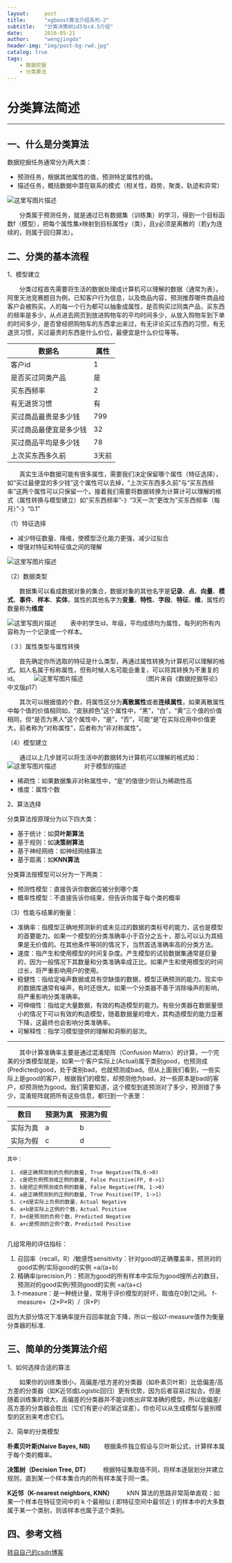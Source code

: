 ```yaml
---
layout:     post
title:      "xgboost算法介绍系列-2"
subtitle:   "分类决策树id3与c4.5介绍"
date:       2016-05-21 
author:     "wengjingda"
header-img: "img/post-bg-rwd.jpg"
catalog: true
tags:
    - 数据挖掘
    - 分类算法
---
```


分类算法简述
======


----------

**一、什么是分类算法**
-------------

数据挖掘任务通常分为两大类：

 - 预测任务，根据其他属性的值，预测特定属性的值。
 - 描述任务，概括数据中潜在联系的模式（相关性，趋势，聚类，轨迹和异常）
 
![这里写图片描述](/img/introduction-for-the-classification-process/1.jpg)

　　分类属于预测任务，就是通过已有数据集（训练集）的学习，得到一个目标函数f（模型），把每个属性集x映射到目标属性y（类），且y必须是离散的（若y为连续的，则属于回归算法）。

二、**分类的基本流程**
---------

1、模型建立

　　分类过程首先需要将生活的数据处理成计算机可以理解的数据（通常为表）。阿里天池竞赛题目为例，已知客户行为信息，以及商品内容，预测推荐哪件商品给客户会被购买。人的每一个行为都可以抽象成属性，是否购买过同类产品，买东西的频率是多少，从点进去网页到放进购物车的平均时间多少，从放入购物车到下单的时间多少，是否曾经把购物车的东西拿出来过，有无评论买过东西的习惯，有无退货习惯，买过最贵的东西是什么价位，最便宜是什么价位等等。

| 数据名 | 属性 |
| ------ | ------ |
| 客户id | 1 |
| 是否买过同类产品 | 是 |
| 买东西频率 | 2 |
| 有无退货习惯 | 有 |
| 买过商品最贵是多少钱 | 799 |
| 买过商品最便宜是多少钱 | 32 |
| 买过商品平均是多少钱 | 78 |
| 上次买东西多久前 | 3天前 |
 
　　真实生活中数据可能有很多属性，需要我们决定保留哪个属性（特征选择），如“买过最便宜的多少钱”这个属性可以去掉，“上次买东西多久前”与“买东西频率”这两个属性可以只保留一个。接着我们需要将数据转换为计算计可以理解的格式（属性转换与模型建立）如“买东西频率”-》“3天一次”更改为“买东西频率（每月）”-》“0.1”

（1）特征选择

 - 减少特征数量、降维，使模型泛化能力更强，减少过拟合
 - 增强对特征和特征值之间的理解

![这里写图片描述](/img/introduction-for-the-classification-process/2.jpg)

（2）数据类型

　　数据集可以看成数据对象的集合，数据对象的其他名字是**记录**、**点**、**向量**、**模式**、**事件**、**样本**、**实体**，属性的其他名字为**变量**、**特性**、**字段**、**特征**、**维**，属性的数量称为**维度**

![这里写图片描述](/img/introduction-for-the-classification-process/3.jpg)
　　表中的学生id，年级，平均成绩均为属性，每列的所有内容称为一个记录或一个样本。  

（３）属性类型与属性转换

　　首先确定你所选取的特征是什么类型，再通过属性转换为计算机可以理解的格式。如人名属于标称属性，但有时候人名可能会重复，可以将其转换为不重复的id。
　　
![这里写图片描述](/img/introduction-for-the-classification-process/4.jpg)
　　　　　　　　　　（图片来自《数据挖掘导论》中文版p17）

　　其次可以根据值的个数，将属性区分为**离散属性**或者**连续属性**，如果离散属性中每个值的价值相同如，“皮肤颜色”这个属性中，“黑”，“白”，“黄”三个值的价值相同，但“是否为黑人”这个属性中，“是”，“否”，可能“是”在实际应用中价值更大，前者称为“对称属性”，后者称为“非对称属性”。  

（4）模型建立

　　通过以上几步就可以将生活中的数据转为计算机可以理解的格式如：![这里写图片描述](/img/introduction-for-the-classification-process/5.jpg)
　　
　　对于模型的描述

 - 稀疏性：如果数据集非对称属性中，“是”的值很少则认为稀疏性高
 - 维度：属性个数

2、算法选择

分类算法按原理分为以下四大类：

 - 基于统计：如**贝叶斯算法**
 - 基于规则：如**决策树算法**
 - 基于神经网络：如神经网络算法
 - 基于距离：如**KNN算法**

分类算法按模型可以分为一下两类：

 - 预测性模型：直接告诉你数据应被分到哪个类
 - 概率性模型：不直接告诉你结果，但告诉你属于每个类的概率

（3）性能与结果的衡量：

 - 准确率：指模型正确地预测新的或未见过的数据的类标号的能力，这也是模型的首要能力。如果一个模型的分类准确率小于百分之五十，那么可以认为其结果是无价值的。在其他条件等同的情况下，当然首选准确率高的分类方法。
 - 速度：指产生和使用模型的时间复杂度。产生模型的试验数据集通常是巨量的，因为一般情况下其数量和分类准确率成正比。如果产生和使用模型的时间过长，将严重影响用户的使用。
 - 稳健性：指给定噪声数据或具有空缺值的数据，模型正确预测的能力。现实中的数据库通常有噪声，有时还很大。如果一个分类器不善于消除噪声的影响，将严重影响分类准确率。
 - 可伸缩性：指给定大量数据，有效的构造模型的能力。有些分类器在数据量很小的情况下可以有效的构造模型，随着数据量的增大，其构造模型的能力显著下降，这最终也会影响分类准确率。
 - 可解释性：指学习模型提供的理解和洞察的层次。

----------


　　其中计算准确率主要是通过混淆矩阵（Confusion Matrix）的计算，一个完美的分类模型就是，如果一个客户实际上(Actual)属于类别good，也预测成(Predicted)good，处于类别bad，也就预测成bad。但从上面我们看到，一些实际上是good的客户，根据我们的模型，却预测他为bad，对一些原本是bad的客户，却预测他为good。我们需要知道，这个模型到底预测对了多少，预测错了多少，混淆矩阵就把所有这些信息，都归到一个表里： 

| 数目  | 预测为真 | 预测为假 |
| ------ | ------ | ------ |
| 实际为真 | a | b|
| 实际为假 | c | d|

```
其中：

 1. d是正确预测到的负例的数量, True Negative(TN,0->0)
 2. c是把负例预测成正例的数量, False Positive(FP, 0->1)
 3. b是把正例预测成负例的数量, False Negative(FN, 1->0)
 4. a是正确预测到的正例的数量, True Positive(TP, 1->1)
 5. c+d是实际上负例的数量，Actual Negative
 6. a+b是实际上正例的个数，Actual Positive
 7. b+d是预测的负例个数，Predicted Negative
 8. a+c是预测的正例个数，Predicted Positive
	
```
几组常用的评估指标：

 1. 召回率（recall，R）/敏感性sensitivity：针对good的正确覆盖率，预测对的good实例/实际good的实例 =a/(a+b)
 2. 精确率(precision,P)：预测为good的所有样本中实际为good搜所占的数目，预测对的good实例/预测good的实例 =a/(a+c)
 3. f-measure：是一种统计量，常用于评价模型的好坏，取值在0到1之间。 f-measure=（2×P×R）/（R+P）
 
因为大部分情况下准确率提升召回率就会下降，所以一般以f-measure值作为衡量分类器的标准.

三、简单的分类算法介绍
----------------

1、如何选择合适的算法

　　如果你的训练集很小，高偏差/低方差的分类器（如朴素贝叶斯）比低偏差/高方差的分类器（如K近邻或Logistic回归）更有优势，因为后者容易过拟合。但是随着训练集的增大，高偏差的分类器并不能训练出非常准确的模型，所以低偏差/高方差的分类器会胜出（它们有更小的渐近误差）。你也可以从生成模型与鉴别模型的区别来考虑它们。

2、简单的分类模型

**朴素贝叶斯(Naive Bayes, NB)**
　　根据条件独立假设与贝叶斯公式，计算样本属于每个类的概率。

**决策树（Decision Tree, DT）**
　　根据特征集取值不同，将样本逐层划分并建立规则，直到某一个样本集合内的所有样本属于同一类。

**K近邻（K-nearest neighbors, KNN）**
　　kNN 算法的思路非常简单直观：如果一个样本在特征空间中的 k 个最相似 ( 即特征空间中最邻近 ) 的样本中的大多数属于某一个类别，则该样本也属于这个类别。


四、参考文档
-------

[转自自己的csdn博客](http://blog.csdn.net/csdn595075652/article/details/52718467) 

